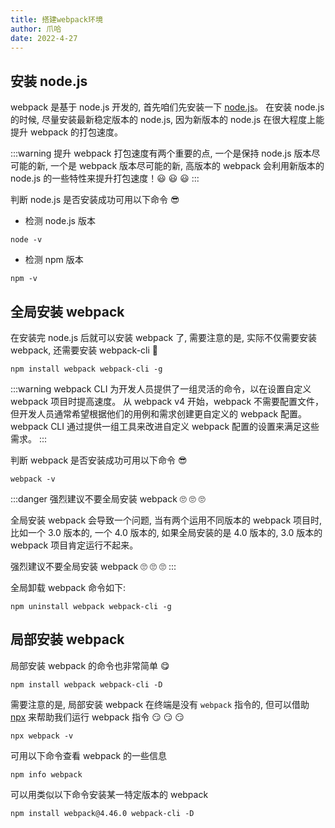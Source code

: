 ```yaml
---
title: 搭建webpack环境
author: 爪哈
date: 2022-4-27
---
```


## 安装 node.js

webpack 是基于 node.js 开发的, 首先咱们先安装一下 [node.js](https://nodejs.org/en/)。
在安装 node.js 的时候, 尽量安装最新稳定版本的 node.js, 因为新版本的 node.js 在很大程度上能提升 webpack 的打包速度。

:::warning
提升 webpack 打包速度有两个重要的点, 一个是保持 node.js 版本尽可能的新, 一个是 webpack 版本尽可能的新, 
高版本的 webpack 会利用新版本的 node.js 的一些特性来提升打包速度！:smiley: :smiley: :smiley:
:::

判断 node.js 是否安装成功可用以下命令 :sunglasses:

- 检测 node.js 版本
```shell
node -v
```
- 检测 npm 版本
```shell
npm -v
```

## 全局安装 webpack

在安装完 node.js 后就可以安装 webpack 了, 需要注意的是, 实际不仅需要安装 webpack, 还需要安装 webpack-cli :grimacing:

```shell
npm install webpack webpack-cli -g
```

:::warning
webpack CLI 为开发人员提供了一组灵活的命令，以在设置自定义 webpack 项目时提高速度。
从 webpack v4 开始，webpack 不需要配置文件，但开发人员通常希望根据他们的用例和需求创建更自定义的 webpack 配置。
webpack CLI 通过提供一组工具来改进自定义 webpack 配置的设置来满足这些需求。
:::

判断 webpack 是否安装成功可用以下命令 :sunglasses:

```shell
webpack -v
```

:::danger
强烈建议不要全局安装 webpack :roll_eyes: :roll_eyes: :roll_eyes:

全局安装 webpack 会导致一个问题, 当有两个运用不同版本的 webpack 项目时, 比如一个 3.0 版本的, 一个 4.0 版本的,
如果全局安装的是 4.0 版本的, 3.0 版本的 webpack 项目肯定运行不起来。

强烈建议不要全局安装 webpack :roll_eyes: :roll_eyes: :roll_eyes:
:::

全局卸载 webpack 命令如下:

```shell
npm uninstall webpack webpack-cli -g
```

## 局部安装 webpack

局部安装 webpack 的命令也非常简单 :yum:

```shell
npm install webpack webpack-cli -D
```

需要注意的是, 局部安装 webpack 在终端是没有 `webpack` 指令的, 但可以借助 [npx](/essay/node/001_npx) 来帮助我们运行 webpack 指令 :smirk: :smirk: :smirk:

```shell
npx webpack -v
```

可用以下命令查看 webpack 的一些信息

```
npm info webpack
```

可以用类似以下命令安装某一特定版本的 webpack

```
npm install webpack@4.46.0 webpack-cli -D
```
